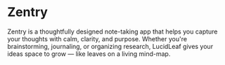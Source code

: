 # Zentry
Zentry is a thoughtfully designed note-taking app that helps you capture your thoughts with calm, clarity, and purpose. Whether you're brainstorming, journaling, or organizing research, LucidLeaf gives your ideas space to grow — like leaves on a living mind-map.
